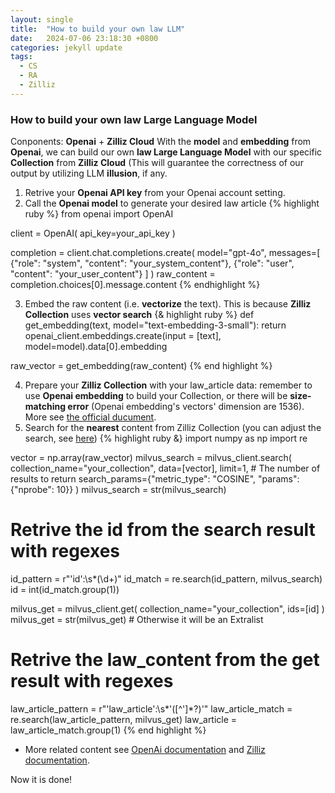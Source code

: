 ```yaml
---
layout: single
title:  "How to build your own law LLM"
date:   2024-07-06 23:18:30 +0800
categories: jekyll update
tags:
  - CS
  - RA
  - Zilliz
---
```

### How to build your own law Large Language Model
Conponents: **Openai** + **Zilliz Cloud**
With the **model** and **embedding** from **Openai**, we can build our own **law Large Language Model** with our specific **Collection** from **Zilliz Cloud** (This will guarantee the correctness of our output by utilizing LLM **illusion**, if any.

1. Retrive your **Openai API key** from your Openai account setting.
2. Call the **Openai model** to generate your desired law article
{% highlight ruby %}
from openai import OpenAI

client = OpenAI(
    api_key=your_api_key
)

completion = client.chat.completions.create(
  model="gpt-4o",
  messages=[
    {"role": "system", "content": "your_system_content"},
    {"role": "user", "content": "your_user_content"}
  ]
)
raw_content = completion.choices[0].message.content
{% endhighlight %}

3. Embed the raw content (i.e. **vectorize** the text). This is because **Zilliz Collection** uses **vector search**
{& highlight ruby %}
def get_embedding(text, model="text-embedding-3-small"):
   return openai_client.embeddings.create(input = [text], model=model).data[0].embedding

raw_vector = get_embedding(raw_content)
{% end highlight %}

4. Prepare your **Zilliz Collection** with your law_article data: remember to use **Openai embedding** to build your Collection, or there will be **size-matching error** (Openai embedding's vectors' dimension are 1536). More see [the official ducument](https://docs.zilliz.com/docs/quick-start).
5. Search for the **nearest** content from Zilliz Collection (you can adjust the search, see [here](https://docs.zilliz.com/docs/single-vector-search))
{% highlight ruby &}
import numpy as np
import re

vector = np.array(raw_vector)
milvus_search = milvus_client.search(
    collection_name="your_collection",
    data=[vector],
    limit=1, # The number of results to return
    search_params={"metric_type": "COSINE", "params": {"nprobe": 10}}
)
milvus_search = str(milvus_search)

# Retrive the id from the search result with regexes
id_pattern = r"'id':\s*(\d+)"
id_match = re.search(id_pattern, milvus_search)
id = int(id_match.group(1))

milvus_get = milvus_client.get(
    collection_name="your_collection",
    ids=[id]
)
milvus_get = str(milvus_get) # Otherwise it will be an Extralist

# Retrive the law_content from the get result with regexes
law_article_pattern = r"'law_article':\s*'([^']*?)'"
law_article_match = re.search(law_article_pattern, milvus_get)
law_article = law_article_match.group(1)
{% end highlight %}

- More related content see [OpenAi documentation](https://platform.openai.com/docs/overview) and [Zilliz documentation](https://docs.zilliz.com/docs/quick-start).

Now it is done!
